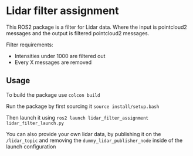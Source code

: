 # Lidar filter assignment

This ROS2 package is a filter for Lidar data. Where the input is pointcloud2 messages and the output is filtered pointcloud2 messages.

Filter requirements:

- Intensities under 1000 are filtered out
- Every X messages are removed

## Usage

To build the package use `colcon build`

Run the package by first sourcing it `source install/setup.bash`

Then launch it using `ros2 launch lidar_filter_assignment lidar_filter_launch.py`

You can also provide your own lidar data, by publishing it on the `/lidar_topic` and removing the `dummy_lidar_publisher_node` inside of the launch configuration
